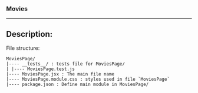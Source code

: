 ### Movies

---

## Description:

File structure:

```
MoviesPage/
|---- __tests__/ : tests file for MoviesPage/
| |---- MoviesPage.test.js
|---- MoviesPage.jsx : The main file name
|---- MoviesPage.module.css : styles used in file `MoviesPage`
|---- package.json : Define main module in MoviesPage/
```